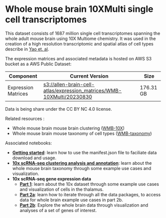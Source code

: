 # Whole mouse brain 10XMulti single cell transcriptomes

This dataset consists of 1687 million single cell transcriptomes spanning the whole adult mouse brain using 10X Multiome chemistry. 
It was used in the creation of a high resolution transcriptomic and spatial atlas of cell types describe in [Yao et. al](https://www.biorxiv.org/content/10.1101/2023.03.06.531121v1).

The expression matrices and associated metadata is hosted on AWS S3 bucket as a AWS Public Dataset:

| Component | Current Version | Size |
|---|--|--|
| Expression Matrices | [s3://allen-brain-cell-atlas/expression_matrices/WMB-10XMulti/20230830](https://allen-brain-cell-atlas.s3.us-west-2.amazonaws.com/index.html#expression_matrices/WMB-10Xv3/20230630/) | 176.31 GB |

Data is being share under the CC BY NC 4.0 license.

Related resources :
* Whole mouse brain mouse brain clustering ([WMB-10X](WMB-10X.md))
* Whole mouse brain mouse taxonomy of cell types ([WMB-taxonomy](WMB-taxonomy.md))

Associated notebooks:
* [**Getting started**](../notebooks/getting_started.ipynb): learn how to use the manifest.json file to faciliate data download and usage.
* [**10x scRNA-seq clustering analysis and annotation**](../notebooks/cluster_annotation_tutorial.ipynb): learn about the whole mouse brain taxonomy through some example use cases and visualization.
* **10x scRNA-seq gene expression data**
  * [**Part 1**](../notebooks/10x_snRNASeq_tutorial_part_1.ipynb): learn about the 10x dataset through some example use cases and visualization of cells in the thalamus.
  * [**Part 2a**](../notebooks/10x_snRNASeq_tutorial_part_2a.ipynb): learn how to iterate through all the data packages, to access data for whole brain example use cases in part 2b.
  * [**Part 2b**](../notebooks/10x_snRNASeq_tutorial_part_2b.ipynb): Explore the whole brain data through visualization and analyses of a set of genes of interest.
